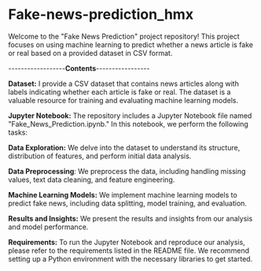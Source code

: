 # Fake-news-prediction_hmx
Welcome to the "Fake News Prediction" project repository! This project focuses on using machine learning to predict whether a news article is fake or real based on a provided dataset in CSV format.


------------------**Contents**-----------------

**Dataset:** I provide a CSV dataset that contains news articles along with labels indicating whether each article is fake or real. The dataset is a valuable resource for training and evaluating machine learning models.

**Jupyter Notebook:**
The repository includes a Jupyter Notebook file named "Fake_News_Prediction.ipynb." In this notebook, we perform the following tasks:

**Data Exploration:** We delve into the dataset to understand its structure, distribution of features, and perform initial data analysis.

**Data Preprocessing**: We preprocess the data, including handling missing values, text data cleaning, and feature engineering.

**Machine Learning Models:** We implement machine learning models to predict fake news, including data splitting, model training, and evaluation.

**Results and Insights:** We present the results and insights from our analysis and model performance.

**Requirements:**
To run the Jupyter Notebook and reproduce our analysis, please refer to the requirements listed in the README file. We recommend setting up a Python environment with the necessary libraries to get started.
